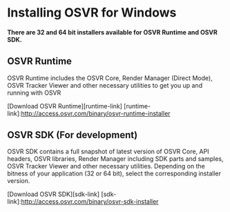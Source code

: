 # Installing OSVR for Windows

#### There are 32 and 64 bit installers available for OSVR Runtime and OSVR SDK.

## OSVR Runtime

OSVR Runtime includes the OSVR Core, Render Manager (Direct Mode), OSVR Tracker Viewer and other necessary utilities to get you up and running with OSVR

[Download OSVR Runtime][runtime-link] 
[runtime-link]:http://access.osvr.com/binary/osvr-runtime-installer 

## OSVR SDK (For development)

OSVR SDK contains a full snapshot of latest version of OSVR Core, API headers, OSVR libraries, Render Manager including SDK parts and samples, OSVR Tracker Viewer and other necessary utilities. Depending on the bitness of your application (32 or 64 bit), select the corresponding installer version. 

[Download OSVR SDK][sdk-link] 
[sdk-link]:http://access.osvr.com/binary/osvr-sdk-installer